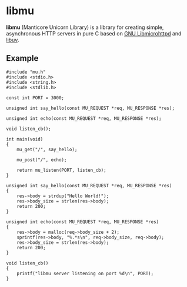 # libmu
__libmu__ (Manticore Unicorn Library) is a library for creating simple, asynchronous HTTP servers in pure C based on [GNU Libmicrohttpd](https://www.gnu.org/software/libmicrohttpd/) and [libuv](http://libuv.org/).

## Example
```
#include "mu.h"
#include <stdio.h>
#include <string.h>
#include <stdlib.h>

const int PORT = 3000;

unsigned int say_hello(const MU_REQUEST *req, MU_RESPONSE *res);

unsigned int echo(const MU_REQUEST *req, MU_RESPONSE *res);

void listen_cb();

int main(void)
{
    mu_get("/", say_hello);

    mu_post("/", echo);

    return mu_listen(PORT, listen_cb);
}

unsigned int say_hello(const MU_REQUEST *req, MU_RESPONSE *res)
{
    res->body = strdup("Hello World!");
    res->body_size = strlen(res->body);
    return 200;
}

unsigned int echo(const MU_REQUEST *req, MU_RESPONSE *res)
{
    res->body = malloc(req->body_size + 2);
    sprintf(res->body, "%.*s\n", req->body_size, req->body);
    res->body_size = strlen(res->body);
    return 200;
}

void listen_cb()
{
    printf("libmu server listening on port %d\n", PORT);
}
```
